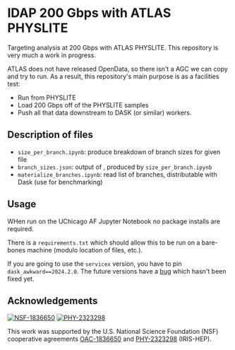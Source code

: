 # IDAP 200 Gbps with ATLAS PHYSLITE

Targeting analysis at 200 Gbps with ATLAS PHYSLITE. This repository is very much a work in progress.

ATLAS does not have released OpenData, so there isn't a AGC we can copy and try to run. As a result, this repository's main purpose is as a facilities test:

* Run from PHYSLITE
* Load 200 Gbps off of the PHYSLITE samples
* Push all that data downstream to DASK (or similar) workers.

## Description of files

- `size_per_branch.ipynb`: produce breakdown of branch sizes for given file
- `branch_sizes.json`: output of , produced by `size_per_branch.ipynb`
- `materialize_branches.ipynb`: read list of branches, distributable with Dask (use for benchmarking)

## Usage

WHen run on the UChicago AF Jupyter Notebook no package installs are required.

There is a `requirements.txt` which should allow this to be run on a bare-bones machine (modulo location of files, etc.).

If you are going to use the `servicex` version, you have to pin `dask_awkward==2024.2.0`. The future versions have a [bug](https://github.com/dask-contrib/dask-awkward/issues/456) which hasn't been fixed yet.

## Acknowledgements

[![NSF-1836650](https://img.shields.io/badge/NSF-1836650-blue.svg)](https://nsf.gov/awardsearch/showAward?AWD_ID=1836650)
[![PHY-2323298](https://img.shields.io/badge/PHY-2323298-blue.svg)](https://nsf.gov/awardsearch/showAward?AWD_ID=2323298)

This work was supported by the U.S. National Science Foundation (NSF) cooperative agreements [OAC-1836650](https://nsf.gov/awardsearch/showAward?AWD_ID=1836650) and [PHY-2323298](https://nsf.gov/awardsearch/showAward?AWD_ID=2323298) (IRIS-HEP).
